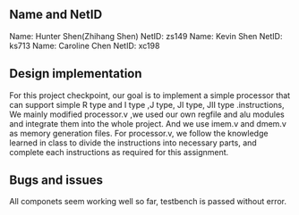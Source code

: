 ## Name and NetID
Name: Hunter Shen(Zhihang Shen) NetID: zs149
Name: Kevin Shen            NetID: ks713
Name: Caroline Chen         NetID: xc198
## Design implementation 
For this project checkpoint, our goal is to implement a simple processor that can support simple R type and I type ,J type, JI type, JII type .instructions, We mainly modified processor.v ,we used our own regfile and alu modules and integrate them into the whole project. And we use imem.v and dmem.v as memory generation files. For processor.v, we follow the knowledge learned in class to divide the instructions into necessary parts, and complete each instructions as required for this assignment.
## Bugs and issues
All componets seem working well so far, testbench is passed without error.

